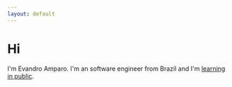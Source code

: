 ```yaml
---
layout: default
---
```

# Hi
I'm Evandro Amparo. I'm an software engineer from Brazil and I'm [learning in public](https://www.swyx.io/learn-in-public).